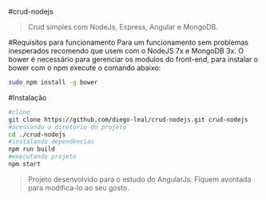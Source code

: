 #crud-nodejs
>Crud simples com NodeJs, Express, Angular e MongoDB.

#Requisitos para funcionamento
Para um funcionamento sem problemas inesperados recomendo que usem com o NodeJS 7x e MongoDB 3x.
O bower é necessário para gerenciar os modulos do front-end, para instalar o bower com o npm execute o comando abaixo:
```sh
sudo npm install -g bower
```

#Instalação
```sh
#clone
git clone https://github.com/diego-leal/crud-nodejs.git crud-nodejs
#acessando o diretório do projeto
cd ./crud-nodejs
#instalando dependências
npm run build
#executando projeto
npm start
```
>Projeto desenvolvido para o estudo do AngularJs. Fiquem avontada para modifica-lo ao seu gosto.
